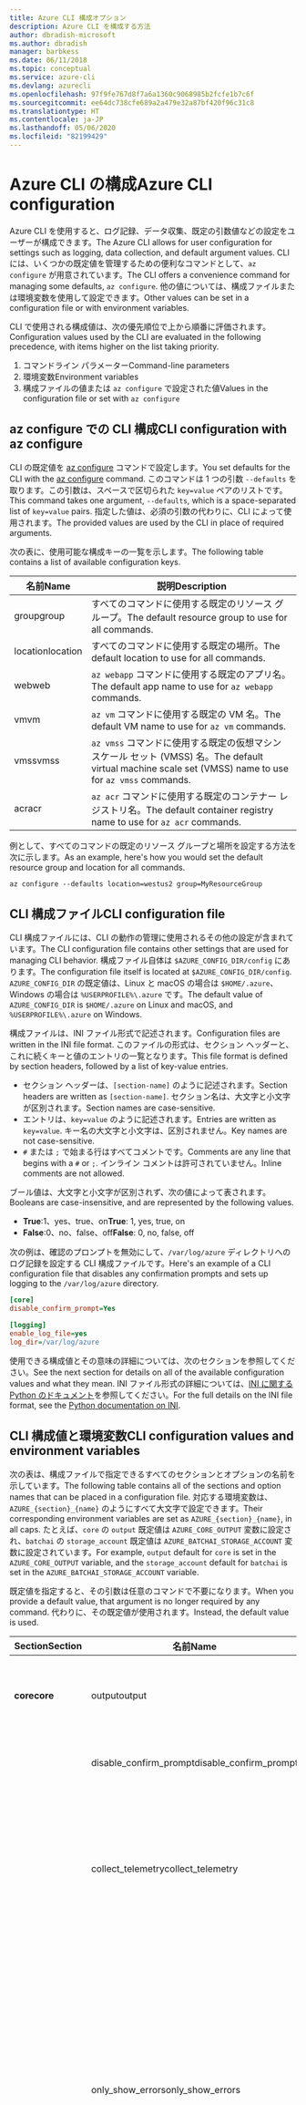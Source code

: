 ```yaml
---
title: Azure CLI 構成オプション
description: Azure CLI を構成する方法
author: dbradish-microsoft
ms.author: dbradish
manager: barbkess
ms.date: 06/11/2018
ms.topic: conceptual
ms.service: azure-cli
ms.devlang: azurecli
ms.openlocfilehash: 97f9fe767d8f7a6a1360c9068985b2fcfe1b7c6f
ms.sourcegitcommit: ee64dc738cfe689a2a479e32a87bf420f96c31c8
ms.translationtype: HT
ms.contentlocale: ja-JP
ms.lasthandoff: 05/06/2020
ms.locfileid: "82199429"
---
```

# <a name="azure-cli-configuration"></a><span data-ttu-id="c77be-103">Azure CLI の構成</span><span class="sxs-lookup"><span data-stu-id="c77be-103">Azure CLI configuration</span></span>

<span data-ttu-id="c77be-104">Azure CLI を使用すると、ログ記録、データ収集、既定の引数値などの設定をユーザーが構成できます。</span><span class="sxs-lookup"><span data-stu-id="c77be-104">The Azure CLI allows for user configuration for settings such as logging, data collection, and default argument values.</span></span>
<span data-ttu-id="c77be-105">CLI には、いくつかの既定値を管理するための便利なコマンドとして、`az configure` が用意されています。</span><span class="sxs-lookup"><span data-stu-id="c77be-105">The CLI offers a convenience command for managing some defaults, `az configure`.</span></span> <span data-ttu-id="c77be-106">他の値については、構成ファイルまたは環境変数を使用して設定できます。</span><span class="sxs-lookup"><span data-stu-id="c77be-106">Other values can be set in a configuration file or with environment variables.</span></span>

<span data-ttu-id="c77be-107">CLI で使用される構成値は、次の優先順位で上から順番に評価されます。</span><span class="sxs-lookup"><span data-stu-id="c77be-107">Configuration values used by the CLI are evaluated in the following precedence, with items higher on the list taking priority.</span></span>

1. <span data-ttu-id="c77be-108">コマンドライン パラメーター</span><span class="sxs-lookup"><span data-stu-id="c77be-108">Command-line parameters</span></span>
2. <span data-ttu-id="c77be-109">環境変数</span><span class="sxs-lookup"><span data-stu-id="c77be-109">Environment variables</span></span>
3. <span data-ttu-id="c77be-110">構成ファイルの値または `az configure` で設定された値</span><span class="sxs-lookup"><span data-stu-id="c77be-110">Values in the configuration file or set with `az configure`</span></span>

## <a name="cli-configuration-with-az-configure"></a><span data-ttu-id="c77be-111">az configure での CLI 構成</span><span class="sxs-lookup"><span data-stu-id="c77be-111">CLI configuration with az configure</span></span>

<span data-ttu-id="c77be-112">CLI の既定値を [az configure](/cli/azure/reference-index#az-configure) コマンドで設定します。</span><span class="sxs-lookup"><span data-stu-id="c77be-112">You set defaults for the CLI with the [az configure](/cli/azure/reference-index#az-configure) command.</span></span>
<span data-ttu-id="c77be-113">このコマンドは 1 つの引数 `--defaults` を取ります。この引数は、スペースで区切られた `key=value` ペアのリストです。</span><span class="sxs-lookup"><span data-stu-id="c77be-113">This command takes one argument, `--defaults`, which is a space-separated list of `key=value` pairs.</span></span> <span data-ttu-id="c77be-114">指定した値は、必須の引数の代わりに、CLI によって使用されます。</span><span class="sxs-lookup"><span data-stu-id="c77be-114">The provided values are used by the CLI in place of required arguments.</span></span>

<span data-ttu-id="c77be-115">次の表に、使用可能な構成キーの一覧を示します。</span><span class="sxs-lookup"><span data-stu-id="c77be-115">The following table contains a list of available configuration keys.</span></span>

| <span data-ttu-id="c77be-116">名前</span><span class="sxs-lookup"><span data-stu-id="c77be-116">Name</span></span> | <span data-ttu-id="c77be-117">説明</span><span class="sxs-lookup"><span data-stu-id="c77be-117">Description</span></span> |
|------|-------------|
| <span data-ttu-id="c77be-118">group</span><span class="sxs-lookup"><span data-stu-id="c77be-118">group</span></span> | <span data-ttu-id="c77be-119">すべてのコマンドに使用する既定のリソース グループ。</span><span class="sxs-lookup"><span data-stu-id="c77be-119">The default resource group to use for all commands.</span></span> |
| <span data-ttu-id="c77be-120">location</span><span class="sxs-lookup"><span data-stu-id="c77be-120">location</span></span> | <span data-ttu-id="c77be-121">すべてのコマンドに使用する既定の場所。</span><span class="sxs-lookup"><span data-stu-id="c77be-121">The default location to use for all commands.</span></span> |
| <span data-ttu-id="c77be-122">web</span><span class="sxs-lookup"><span data-stu-id="c77be-122">web</span></span> | <span data-ttu-id="c77be-123">`az webapp` コマンドに使用する既定のアプリ名。</span><span class="sxs-lookup"><span data-stu-id="c77be-123">The default app name to use for `az webapp` commands.</span></span> |
| <span data-ttu-id="c77be-124">vm</span><span class="sxs-lookup"><span data-stu-id="c77be-124">vm</span></span> | <span data-ttu-id="c77be-125">`az vm` コマンドに使用する既定の VM 名。</span><span class="sxs-lookup"><span data-stu-id="c77be-125">The default VM name to use for `az vm` commands.</span></span> |
| <span data-ttu-id="c77be-126">vmss</span><span class="sxs-lookup"><span data-stu-id="c77be-126">vmss</span></span> | <span data-ttu-id="c77be-127">`az vmss` コマンドに使用する既定の仮想マシン スケール セット (VMSS) 名。</span><span class="sxs-lookup"><span data-stu-id="c77be-127">The default virtual machine scale set (VMSS) name to use for  `az vmss` commands.</span></span> |
| <span data-ttu-id="c77be-128">acr</span><span class="sxs-lookup"><span data-stu-id="c77be-128">acr</span></span> | <span data-ttu-id="c77be-129">`az acr` コマンドに使用する既定のコンテナー レジストリ名。</span><span class="sxs-lookup"><span data-stu-id="c77be-129">The default container registry name to use for `az acr` commands.</span></span> |

<span data-ttu-id="c77be-130">例として、すべてのコマンドの既定のリソース グループと場所を設定する方法を次に示します。</span><span class="sxs-lookup"><span data-stu-id="c77be-130">As an example, here's how you would set the default resource group and location for all commands.</span></span>

```azurecli-interactive
az configure --defaults location=westus2 group=MyResourceGroup
```

## <a name="cli-configuration-file"></a><span data-ttu-id="c77be-131">CLI 構成ファイル</span><span class="sxs-lookup"><span data-stu-id="c77be-131">CLI configuration file</span></span>

<span data-ttu-id="c77be-132">CLI 構成ファイルには、CLI の動作の管理に使用されるその他の設定が含まれています。</span><span class="sxs-lookup"><span data-stu-id="c77be-132">The CLI configuration file contains other settings that are used for managing CLI behavior.</span></span> <span data-ttu-id="c77be-133">構成ファイル自体は `$AZURE_CONFIG_DIR/config` にあります。</span><span class="sxs-lookup"><span data-stu-id="c77be-133">The configuration file itself is located at `$AZURE_CONFIG_DIR/config`.</span></span> <span data-ttu-id="c77be-134">`AZURE_CONFIG_DIR` の既定値は、Linux と macOS の場合は `$HOME/.azure`、Windows の場合は `%USERPROFILE%\.azure` です。</span><span class="sxs-lookup"><span data-stu-id="c77be-134">The default value of `AZURE_CONFIG_DIR` is `$HOME/.azure` on Linux and macOS, and `%USERPROFILE%\.azure` on Windows.</span></span>

<span data-ttu-id="c77be-135">構成ファイルは、INI ファイル形式で記述されます。</span><span class="sxs-lookup"><span data-stu-id="c77be-135">Configuration files are written in the INI file format.</span></span> <span data-ttu-id="c77be-136">このファイルの形式は、セクション ヘッダーと、これに続くキーと値のエントリの一覧となります。</span><span class="sxs-lookup"><span data-stu-id="c77be-136">This file format is defined by section headers, followed by a list of key-value entries.</span></span>

* <span data-ttu-id="c77be-137">セクション ヘッダーは、`[section-name]` のように記述されます。</span><span class="sxs-lookup"><span data-stu-id="c77be-137">Section headers are written as `[section-name]`.</span></span> <span data-ttu-id="c77be-138">セクション名は、大文字と小文字が区別されます。</span><span class="sxs-lookup"><span data-stu-id="c77be-138">Section names are case-sensitive.</span></span>
* <span data-ttu-id="c77be-139">エントリは、`key=value` のように記述されます。</span><span class="sxs-lookup"><span data-stu-id="c77be-139">Entries are written as `key=value`.</span></span> <span data-ttu-id="c77be-140">キー名の大文字と小文字は、区別されません。</span><span class="sxs-lookup"><span data-stu-id="c77be-140">Key names are not case-sensitive.</span></span>
* <span data-ttu-id="c77be-141">`#` または `;` で始まる行はすべてコメントです。</span><span class="sxs-lookup"><span data-stu-id="c77be-141">Comments are any line that begins with a `#` or `;`.</span></span> <span data-ttu-id="c77be-142">インライン コメントは許可されていません。</span><span class="sxs-lookup"><span data-stu-id="c77be-142">Inline comments are not allowed.</span></span>

<span data-ttu-id="c77be-143">ブール値は、大文字と小文字が区別されず、次の値によって表されます。</span><span class="sxs-lookup"><span data-stu-id="c77be-143">Booleans are case-insensitive, and are represented by the following values.</span></span>

* <span data-ttu-id="c77be-144">__True__:1、yes、true、on</span><span class="sxs-lookup"><span data-stu-id="c77be-144">__True__: 1, yes, true, on</span></span>
* <span data-ttu-id="c77be-145">__False__:0、no、false、off</span><span class="sxs-lookup"><span data-stu-id="c77be-145">__False__: 0, no, false, off</span></span>

<span data-ttu-id="c77be-146">次の例は、確認のプロンプトを無効にして、`/var/log/azure` ディレクトリへのログ記録を設定する CLI 構成ファイルです。</span><span class="sxs-lookup"><span data-stu-id="c77be-146">Here's an example of a CLI configuration file that disables any confirmation prompts and sets up logging to the `/var/log/azure` directory.</span></span>

```ini
[core]
disable_confirm_prompt=Yes

[logging]
enable_log_file=yes
log_dir=/var/log/azure
```

<span data-ttu-id="c77be-147">使用できる構成値とその意味の詳細については、次のセクションを参照してください。</span><span class="sxs-lookup"><span data-stu-id="c77be-147">See the next section for details on all of the available configuration values and what they mean.</span></span> <span data-ttu-id="c77be-148">INI ファイル形式の詳細については、[INI に関する Python のドキュメント](https://docs.python.org/3/library/configparser.html#supported-ini-file-structure)を参照してください。</span><span class="sxs-lookup"><span data-stu-id="c77be-148">For the full details on the INI file format, see the [Python documentation on INI](https://docs.python.org/3/library/configparser.html#supported-ini-file-structure).</span></span>

## <a name="cli-configuration-values-and-environment-variables"></a><span data-ttu-id="c77be-149">CLI 構成値と環境変数</span><span class="sxs-lookup"><span data-stu-id="c77be-149">CLI configuration values and environment variables</span></span>

<span data-ttu-id="c77be-150">次の表は、構成ファイルで指定できるすべてのセクションとオプションの名前を示しています。</span><span class="sxs-lookup"><span data-stu-id="c77be-150">The following table contains all of the sections and option names that can be placed in a configuration file.</span></span> <span data-ttu-id="c77be-151">対応する環境変数は、`AZURE_{section}_{name}` のようにすべて大文字で設定できます。</span><span class="sxs-lookup"><span data-stu-id="c77be-151">Their corresponding environment variables are set as `AZURE_{section}_{name}`, in all caps.</span></span> <span data-ttu-id="c77be-152">たとえば、`core` の `output` 既定値は `AZURE_CORE_OUTPUT` 変数に設定され、`batchai` の `storage_account` 既定値は `AZURE_BATCHAI_STORAGE_ACCOUNT` 変数に設定されています。</span><span class="sxs-lookup"><span data-stu-id="c77be-152">For example, `output` default for `core` is set in the `AZURE_CORE_OUTPUT` variable, and the `storage_account` default for `batchai` is set in the `AZURE_BATCHAI_STORAGE_ACCOUNT` variable.</span></span>

<span data-ttu-id="c77be-153">既定値を指定すると、その引数は任意のコマンドで不要になります。</span><span class="sxs-lookup"><span data-stu-id="c77be-153">When you provide a default value, that argument is no longer required by any command.</span></span> <span data-ttu-id="c77be-154">代わりに、その既定値が使用されます。</span><span class="sxs-lookup"><span data-stu-id="c77be-154">Instead, the default value is used.</span></span>

| <span data-ttu-id="c77be-155">Section</span><span class="sxs-lookup"><span data-stu-id="c77be-155">Section</span></span> | <span data-ttu-id="c77be-156">名前</span><span class="sxs-lookup"><span data-stu-id="c77be-156">Name</span></span>      | <span data-ttu-id="c77be-157">Type</span><span class="sxs-lookup"><span data-stu-id="c77be-157">Type</span></span> | <span data-ttu-id="c77be-158">説明</span><span class="sxs-lookup"><span data-stu-id="c77be-158">Description</span></span>|
|---------|-----------|------|------------|
| <span data-ttu-id="c77be-159">__core__</span><span class="sxs-lookup"><span data-stu-id="c77be-159">__core__</span></span> | <span data-ttu-id="c77be-160">output</span><span class="sxs-lookup"><span data-stu-id="c77be-160">output</span></span> | <span data-ttu-id="c77be-161">string</span><span class="sxs-lookup"><span data-stu-id="c77be-161">string</span></span> | <span data-ttu-id="c77be-162">既定の出力形式。</span><span class="sxs-lookup"><span data-stu-id="c77be-162">The default output format.</span></span> <span data-ttu-id="c77be-163">`json`、`jsonc`、`tsv`、`table` のいずれかを指定できます。</span><span class="sxs-lookup"><span data-stu-id="c77be-163">Can be one of `json`, `jsonc`, `tsv`, or `table`.</span></span> |
| | <span data-ttu-id="c77be-164">disable\_confirm\_prompt</span><span class="sxs-lookup"><span data-stu-id="c77be-164">disable\_confirm\_prompt</span></span> | <span data-ttu-id="c77be-165">boolean</span><span class="sxs-lookup"><span data-stu-id="c77be-165">boolean</span></span> | <span data-ttu-id="c77be-166">確認のプロンプトをオン/オフにします。</span><span class="sxs-lookup"><span data-stu-id="c77be-166">Turn confirmation prompts on/off.</span></span> |
| | <span data-ttu-id="c77be-167">collect\_telemetry</span><span class="sxs-lookup"><span data-stu-id="c77be-167">collect\_telemetry</span></span> | <span data-ttu-id="c77be-168">boolean</span><span class="sxs-lookup"><span data-stu-id="c77be-168">boolean</span></span> | <span data-ttu-id="c77be-169">Microsoft による、CLI の使用に関する匿名データの収集を許可します。</span><span class="sxs-lookup"><span data-stu-id="c77be-169">Allow Microsoft to collect anonymous data on the usage of the CLI.</span></span> <span data-ttu-id="c77be-170">プライバシー情報については、[Azure CLI の使用条件](https://aka.ms/AzureCliLegal)に関するページをご覧ください。</span><span class="sxs-lookup"><span data-stu-id="c77be-170">For privacy information, see the [Azure CLI Terms of Use](https://aka.ms/AzureCliLegal).</span></span> |
| | <span data-ttu-id="c77be-171">only\_show\_errors</span><span class="sxs-lookup"><span data-stu-id="c77be-171">only\_show\_errors</span></span> | <span data-ttu-id="c77be-172">boolean</span><span class="sxs-lookup"><span data-stu-id="c77be-172">boolean</span></span> | <span data-ttu-id="c77be-173">コマンドの呼び出し中にエラーのみを表示します。</span><span class="sxs-lookup"><span data-stu-id="c77be-173">Only show errors during command invocation.</span></span> <span data-ttu-id="c77be-174">つまり、エラーのみが `stderr` に書き込まれます。</span><span class="sxs-lookup"><span data-stu-id="c77be-174">In other words, only errors will be written to `stderr`.</span></span> <span data-ttu-id="c77be-175">プレビュー、非推奨、および試験的なコマンドからの警告は抑制されます。</span><span class="sxs-lookup"><span data-stu-id="c77be-175">It suppresses warnings from preview, deprecated and experimental commands.</span></span> <span data-ttu-id="c77be-176">また、`--only-show-errors` パラメーターを使用して個々のコマンドに対して使用することもできます。</span><span class="sxs-lookup"><span data-stu-id="c77be-176">It is also available for individual commands with the `--only-show-errors` parameter.</span></span> |
| | <span data-ttu-id="c77be-177">no\_color</span><span class="sxs-lookup"><span data-stu-id="c77be-177">no\_color</span></span> | <span data-ttu-id="c77be-178">boolean</span><span class="sxs-lookup"><span data-stu-id="c77be-178">boolean</span></span> | <span data-ttu-id="c77be-179">色を無効にします。</span><span class="sxs-lookup"><span data-stu-id="c77be-179">Disable color.</span></span> <span data-ttu-id="c77be-180">もともと色分けされたメッセージには、`DEBUG`、`INFO`、`WARNING`、および `ERROR` がプレフィックスとして付けられます。</span><span class="sxs-lookup"><span data-stu-id="c77be-180">Originally colored messages will be prefixed with `DEBUG`, `INFO`, `WARNING` and `ERROR`.</span></span> <span data-ttu-id="c77be-181">これにより、ターミナルの色を `stdout` リダイレクト後に戻すことができないという、サードパーティ製のライブラリの問題が回避されます。</span><span class="sxs-lookup"><span data-stu-id="c77be-181">This bypasses the issue of a third-party library where the terminal's color cannot revert back after a `stdout` redirection.</span></span> |
| <span data-ttu-id="c77be-182">__logging__</span><span class="sxs-lookup"><span data-stu-id="c77be-182">__logging__</span></span> | <span data-ttu-id="c77be-183">enable\_log\_file</span><span class="sxs-lookup"><span data-stu-id="c77be-183">enable\_log\_file</span></span> | <span data-ttu-id="c77be-184">boolean</span><span class="sxs-lookup"><span data-stu-id="c77be-184">boolean</span></span> | <span data-ttu-id="c77be-185">ログ記録をオン/オフにします。</span><span class="sxs-lookup"><span data-stu-id="c77be-185">Turn logging on/off.</span></span> |
| | <span data-ttu-id="c77be-186">log\_dir</span><span class="sxs-lookup"><span data-stu-id="c77be-186">log\_dir</span></span> | <span data-ttu-id="c77be-187">string</span><span class="sxs-lookup"><span data-stu-id="c77be-187">string</span></span> | <span data-ttu-id="c77be-188">ログを書き込むディレクトリ。</span><span class="sxs-lookup"><span data-stu-id="c77be-188">The directory to write logs to.</span></span> <span data-ttu-id="c77be-189">この値の既定値は `${AZURE_CONFIG_DIR}/logs` です。</span><span class="sxs-lookup"><span data-stu-id="c77be-189">By default this value is `${AZURE_CONFIG_DIR}/logs`.</span></span> |
| <span data-ttu-id="c77be-190">__storage__</span><span class="sxs-lookup"><span data-stu-id="c77be-190">__storage__</span></span> | <span data-ttu-id="c77be-191">connection\_string</span><span class="sxs-lookup"><span data-stu-id="c77be-191">connection\_string</span></span> | <span data-ttu-id="c77be-192">string</span><span class="sxs-lookup"><span data-stu-id="c77be-192">string</span></span> | <span data-ttu-id="c77be-193">`az storage` コマンドに使用する既定の接続文字列。</span><span class="sxs-lookup"><span data-stu-id="c77be-193">The default connection string to use for `az storage` commands.</span></span> |
| | <span data-ttu-id="c77be-194">account</span><span class="sxs-lookup"><span data-stu-id="c77be-194">account</span></span> | <span data-ttu-id="c77be-195">string</span><span class="sxs-lookup"><span data-stu-id="c77be-195">string</span></span> | <span data-ttu-id="c77be-196">`az storage` コマンドに使用する既定のアカウント名。</span><span class="sxs-lookup"><span data-stu-id="c77be-196">The default account name to use for `az storage` commands.</span></span> |
| | <span data-ttu-id="c77be-197">key</span><span class="sxs-lookup"><span data-stu-id="c77be-197">key</span></span> | <span data-ttu-id="c77be-198">string</span><span class="sxs-lookup"><span data-stu-id="c77be-198">string</span></span> | <span data-ttu-id="c77be-199">`az storage` コマンドに使用する既定のアカウント キー。</span><span class="sxs-lookup"><span data-stu-id="c77be-199">The default account key to use for `az storage` commands.</span></span> |
| | <span data-ttu-id="c77be-200">sas\_token</span><span class="sxs-lookup"><span data-stu-id="c77be-200">sas\_token</span></span> | <span data-ttu-id="c77be-201">string</span><span class="sxs-lookup"><span data-stu-id="c77be-201">string</span></span> | <span data-ttu-id="c77be-202">`az storage` コマンドに使用する既定の SAS トークン。</span><span class="sxs-lookup"><span data-stu-id="c77be-202">The default SAS token to use for `az storage` commands.</span></span> |
| <span data-ttu-id="c77be-203">__batchai__</span><span class="sxs-lookup"><span data-stu-id="c77be-203">__batchai__</span></span> | <span data-ttu-id="c77be-204">storage\_account</span><span class="sxs-lookup"><span data-stu-id="c77be-204">storage\_account</span></span> | <span data-ttu-id="c77be-205">string</span><span class="sxs-lookup"><span data-stu-id="c77be-205">string</span></span> | <span data-ttu-id="c77be-206">`az batchai` コマンドに使用する既定のストレージ アカウント。</span><span class="sxs-lookup"><span data-stu-id="c77be-206">The default storage account to use for `az batchai` commands.</span></span> |
| | <span data-ttu-id="c77be-207">storage\_key</span><span class="sxs-lookup"><span data-stu-id="c77be-207">storage\_key</span></span> | <span data-ttu-id="c77be-208">string</span><span class="sxs-lookup"><span data-stu-id="c77be-208">string</span></span> | <span data-ttu-id="c77be-209">`az batchai` コマンドに使用する既定のストレージ キー。</span><span class="sxs-lookup"><span data-stu-id="c77be-209">The default storage key to use for `az batchai` commands.</span></span> |
| <span data-ttu-id="c77be-210">__batch__</span><span class="sxs-lookup"><span data-stu-id="c77be-210">__batch__</span></span> | <span data-ttu-id="c77be-211">account</span><span class="sxs-lookup"><span data-stu-id="c77be-211">account</span></span> | <span data-ttu-id="c77be-212">string</span><span class="sxs-lookup"><span data-stu-id="c77be-212">string</span></span> | <span data-ttu-id="c77be-213">`az batch` コマンドに使用する既定の Azure Batch アカウント名。</span><span class="sxs-lookup"><span data-stu-id="c77be-213">The default Azure Batch account name to use for `az batch` commands.</span></span> |
| | <span data-ttu-id="c77be-214">access\_key</span><span class="sxs-lookup"><span data-stu-id="c77be-214">access\_key</span></span> | <span data-ttu-id="c77be-215">string</span><span class="sxs-lookup"><span data-stu-id="c77be-215">string</span></span> | <span data-ttu-id="c77be-216">`az batch` コマンドに使用する既定のアクセス キー。</span><span class="sxs-lookup"><span data-stu-id="c77be-216">The default access key to use for `az batch` commands.</span></span> <span data-ttu-id="c77be-217">`aad` 承認でのみ使用されます。</span><span class="sxs-lookup"><span data-stu-id="c77be-217">Only used with `aad` authorization.</span></span> |
| | <span data-ttu-id="c77be-218">endpoint</span><span class="sxs-lookup"><span data-stu-id="c77be-218">endpoint</span></span> | <span data-ttu-id="c77be-219">string</span><span class="sxs-lookup"><span data-stu-id="c77be-219">string</span></span> | <span data-ttu-id="c77be-220">`az batch` コマンドに対する既定の接続先エンドポイント。</span><span class="sxs-lookup"><span data-stu-id="c77be-220">The default endpoint to connect to for `az batch` commands.</span></span> |
| | <span data-ttu-id="c77be-221">auth\_mode</span><span class="sxs-lookup"><span data-stu-id="c77be-221">auth\_mode</span></span> | <span data-ttu-id="c77be-222">string</span><span class="sxs-lookup"><span data-stu-id="c77be-222">string</span></span> | <span data-ttu-id="c77be-223">`az batch` コマンドに使用する承認モード。</span><span class="sxs-lookup"><span data-stu-id="c77be-223">The authorization mode to use for `az batch` commands.</span></span> <span data-ttu-id="c77be-224">`shared_key` または `aad` を指定できます。</span><span class="sxs-lookup"><span data-stu-id="c77be-224">Can be `shared_key` or `aad`.</span></span> |
| <span data-ttu-id="c77be-225">__cloud__</span><span class="sxs-lookup"><span data-stu-id="c77be-225">__cloud__</span></span> | <span data-ttu-id="c77be-226">name</span><span class="sxs-lookup"><span data-stu-id="c77be-226">name</span></span> | <span data-ttu-id="c77be-227">string</span><span class="sxs-lookup"><span data-stu-id="c77be-227">string</span></span> | <span data-ttu-id="c77be-228">すべての `az` コマンドの既定のクラウド。</span><span class="sxs-lookup"><span data-stu-id="c77be-228">The default cloud for all `az` commands.</span></span>  <span data-ttu-id="c77be-229">値には `AzureCloud` (既定)、`AzureChinaCloud`、`AzureUSGovernment`、`AzureGermanCloud` があります。</span><span class="sxs-lookup"><span data-stu-id="c77be-229">The possible values are  `AzureCloud` (default), `AzureChinaCloud`, `AzureUSGovernment`, `AzureGermanCloud`.</span></span> <span data-ttu-id="c77be-230">クラウドを変更するには、`az cloud set –name` コマンドを使用します。</span><span class="sxs-lookup"><span data-stu-id="c77be-230">To change clouds, you can use the `az cloud set –name` command.</span></span>  <span data-ttu-id="c77be-231">例については、[Azure CLI を使用したクラウドの管理](manage-clouds-azure-cli.md)に関するページを参照してください。</span><span class="sxs-lookup"><span data-stu-id="c77be-231">For an example, see [Manage Clouds with the Azure CLI](manage-clouds-azure-cli.md).</span></span> |

> [!NOTE]
> <span data-ttu-id="c77be-232">構成ファイルに他の値が含まれる場合もありますが、その値は、`az configure` などの CLI コマンドで直接管理されます。</span><span class="sxs-lookup"><span data-stu-id="c77be-232">You may see other values in your configuration file, but these are managed directly through CLI commands, including `az configure`.</span></span> <span data-ttu-id="c77be-233">上記の表は、自身で変更する必要がある値のみを示しています。</span><span class="sxs-lookup"><span data-stu-id="c77be-233">The ones listed in the table above are the only values you should change yourself.</span></span>
